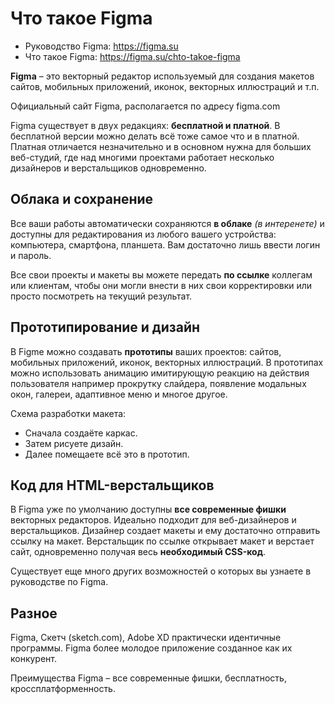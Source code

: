 # Что такое Figma
* Руководство Figma: https://figma.su
* Что такое Figma: https://figma.su/chto-takoe-figma

**Figma** &ndash; это векторный редактор используемый для создания макетов сайтов, мобильных приложений, иконок, векторных иллюстраций и т.п.

Официальный сайт Figma, располагается по адресу figma.com

Figma существует в двух редакциях: **бесплатной и платной**. В бесплатной версии можно делать всё тоже самое что и в платной. Платная отличается незначительно и в основном нужна для больших веб-студий, где над многими проектами работает несколько дизайнеров и верстальщиков одновременно.

## Облака и сохранение
Все ваши работы автоматически сохраняются **в облаке** *(в интеренете)* и доступны для редактирования из любого вашего устройства: компьютера, смартфона, планшета. Вам достаточно лишь ввести логин и пароль.

Все свои проекты и макеты вы можете передать **по ссылке** коллегам или клиентам, чтобы они могли внести в них свои корректировки или просто посмотреть на текущий результат.

## Прототипирование и дизайн
В Figme можно создавать **прототипы** ваших проектов: сайтов, мобильных приложений, иконок, векторных иллюстраций. В прототипах можно использовать анимацию имитирующую реакцию на действия пользователя например прокрутку слайдера, появление модальных окон, галереи, адаптивное меню и многое другое.

Схема разработки макета:
* Сначала создаёте каркас.
* Затем рисуете дизайн.
* Далее помещаете всё это в прототип.

## Код для HTML-верстальщиков
В Figma уже по умолчанию доступны **все современные фишки** векторных редакторов. Идеально подходит для веб-дизайнеров и верстальщиков. Дизайнер создает макеты и ему достаточно отправить ссылку на макет. Верстальщик по ссылке открывает макет и верстает сайт, одновременно получая весь **необходимый CSS-код**.

Существует еще много других возможностей о которых вы узнаете в руководстве по Figma.

## Разное
Figma, Скетч (sketch.com), Adobe XD практически идентичные программы. Figma более молодое приложение созданное как их конкурент.

Преимущества Figma &ndash; все современные фишки, бесплатность, кроссплатформенность.
